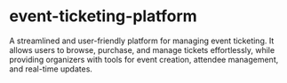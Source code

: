 # event-ticketing-platform
A streamlined and user-friendly platform for managing event ticketing. It allows users to browse, purchase, and manage tickets effortlessly, while providing organizers with tools for event creation, attendee management, and real-time updates. 
